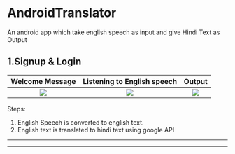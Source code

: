 # AndroidTranslator

An android app which take english speech as input and give Hindi Text as Output

## 1.Signup & Login

Welcome Message             |  Listening to English speech     |   Output
:-------------------------:|:-------------------------:|:-------------------------:
![](https://firebasestorage.googleapis.com/v0/b/test-eff6f.appspot.com/o/AndroidTranslator%2F1.png?alt=media&token=78f96f65-5d0e-479b-a08a-386d3b01a6da)  |  ![](https://firebasestorage.googleapis.com/v0/b/test-eff6f.appspot.com/o/AndroidTranslator%2F2.png?alt=media&token=5d3f1d72-0e64-4c30-8bb8-09d140499cc5)  |  ![](https://firebasestorage.googleapis.com/v0/b/test-eff6f.appspot.com/o/AndroidTranslator%2F3.png?alt=media&token=85d6d4f5-9153-4fc3-8de5-98796cdc7b30)

Steps:
1. English Speech is converted to english text.
2. English text is translated to hindi text using google API

**************
**************
